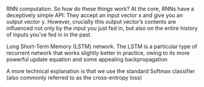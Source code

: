 RNN computation. So how do these things work? At the core, RNNs have a deceptively simple API: They accept an input vector x and give you an output vector y. However, crucially this output vector’s contents are influenced not only by the input you just fed in, but also on the entire history of inputs you’ve fed in in the past.


Long Short-Term Memory (LSTM) network. The LSTM is a particular type of recurrent network that works slightly better in practice, owing to its more powerful update equation and some appealing backpropagation


A more technical explanation is that we use the standard Softmax classifier (also commonly referred to as the cross-entropy loss)


